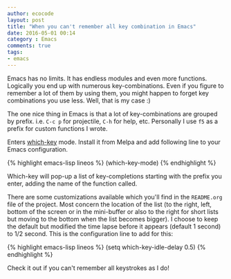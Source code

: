 ```yaml
---
author: ecocode
layout: post
title: "When you can't remember all key combination in Emacs"
date: 2016-05-01 00:14
category : Emacs
comments: true
tags:
- emacs
---
```

Emacs has no limits. It has endless modules and even more functions. Logically you end up with numerous key-combinations. Even if you figure to remember a lot of them by using them, you might happen to forget key combinations you use less. Well, that is my case :)

The one nice thing in Emacs is that a lot of key-combinations are grouped by prefix. i.e. <code>C-c p</code> for projectile, <code>C-h</code> for help, etc. Personally I use <code>f5</code> as a prefix for custom functions I wrote.

Enters [which-key](https://github.com/justbur/emacs-which-key) mode. Install it from Melpa and add following line to your Emacs configuration.

{% highlight emacs-lisp lineos %}
(which-key-mode)
{% endhighlight %}

Which-key will pop-up a list of key-completions starting with the prefix you enter, adding the name of the function called.

There are some customizations available which you'll find in the <code>README.org</code> file of the project. Most concern the location of the list (to the right, left, bottom of the screen or in the mini-buffer or also to the right for short lists but moving to the bottom when the list becomes bigger). I choose to keep the default but modified the time lapse before it appears (default 1 second) to 1/2 second. This is the configuration line to add for this:

{% highlight emacs-lisp lineos %}
(setq which-key-idle-delay 0.5)
{% endhighlight %}

Check it out if you can't remember all keystrokes as I do!
